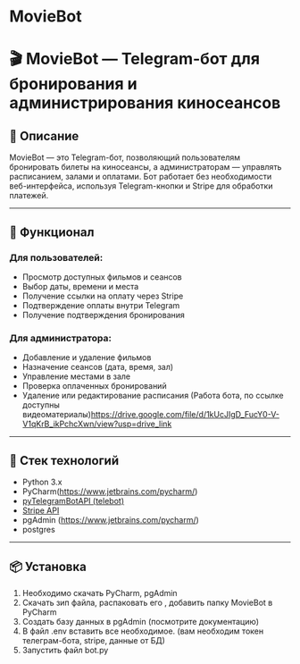 # MovieBot
# 🎬 MovieBot — Telegram-бот для бронирования и администрирования киносеансов

## 📌 Описание

MovieBot — это Telegram-бот, позволяющий пользователям бронировать билеты на киносеансы, а администраторам — управлять расписанием, залами и оплатами. Бот работает без необходимости веб-интерфейса, используя Telegram-кнопки и Stripe для обработки платежей.

---

## 🚀 Функционал

### Для пользователей:
- Просмотр доступных фильмов и сеансов
- Выбор даты, времени и места
- Получение ссылки на оплату через Stripe
- Подтверждение оплаты внутри Telegram
- Получение подтверждения бронирования

### Для администратора:
- Добавление и удаление фильмов
- Назначение сеансов (дата, время, зал)
- Управление местами в зале
- Проверка оплаченных бронирований
- Удаление или редактирование расписания
  (Работа бота, по ссылке доступны видеоматериалы)https://drive.google.com/file/d/1kUcJIgD_FucY0-V-V1qKrB_ikPchcXwn/view?usp=drive_link
---

## 🧱 Стек технологий

- Python 3.x
- PyCharm(https://www.jetbrains.com/pycharm/)
- [pyTelegramBotAPI (telebot)](https://github.com/eternnoir/pyTelegramBotAPI)  
- [Stripe API](https://stripe.com/docs/api)  
- pgAdmin (https://www.jetbrains.com/pycharm/)
- postgres 

---

## 📦 Установка
 
1.	Необходимо скачать PyCharm, pgAdmin
2.	Скачать зип файла, распаковать его , добавить папку MovieBot в PyCharm
3.	Cоздать базу данных в pgAdmin (посмотрите документацию)
4.	В файл .env вставить все необходимое. (вам необходим токен телеграм-бота, stripe, данные от БД)
5.	Запустить файл bot.py


